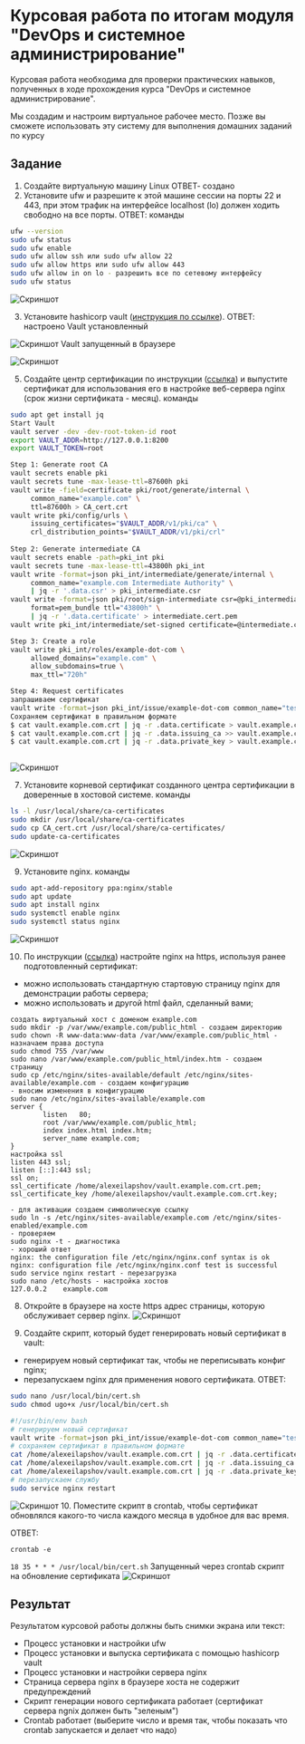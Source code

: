 # Курсовая работа по итогам модуля "DevOps и системное администрирование"

Курсовая работа необходима для проверки практических навыков, полученных в ходе прохождения курса "DevOps и системное администрирование".

Мы создадим и настроим виртуальное рабочее место. Позже вы сможете использовать эту систему для выполнения домашних заданий по курсу

## Задание

1. Создайте виртуальную машину Linux
ОТВЕТ- создано
2. Установите ufw и разрешите к этой машине сессии на порты 22 и 443, при этом трафик на интерфейсе localhost (lo) должен ходить свободно на все порты.
ОТВЕТ: 
команды
```bash
ufw --version
sudo ufw status
sudo ufw enable
sudo ufw allow ssh или sudo ufw allow 22
sudo ufw allow https или sudo ufw allow 443
sudo ufw allow in on lo - разрешить все по сетевому интерфейсу
sudo ufw status
```
![Скриншот](img/KR/ufw%20status.png)

3. Установите hashicorp vault ([инструкция по ссылке](https://learn.hashicorp.com/tutorials/vault/getting-started-install?in=vault/getting-started#install-vault)).
ОТВЕТ: настроено
Vault установленный

![Скриншот](img/KR/vault%20установлен2.png)
Vault запущенный в браузере

![Скриншот](img/KR/vault%20запущенный.png)

5. Cоздайте центр сертификации по инструкции ([ссылка](https://learn.hashicorp.com/tutorials/vault/pki-engine?in=vault/secrets-management)) и выпустите сертификат для использования его в настройке веб-сервера nginx (срок жизни сертификата - месяц).
команды
```bash
sudo apt get install jq
Start Vault
vault server -dev -dev-root-token-id root
export VAULT_ADDR=http://127.0.0.1:8200
export VAULT_TOKEN=root

Step 1: Generate root CA
vault secrets enable pki
vault secrets tune -max-lease-ttl=87600h pki
vault write -field=certificate pki/root/generate/internal \
     common_name="example.com" \
     ttl=87600h > CA_cert.crt
vault write pki/config/urls \
     issuing_certificates="$VAULT_ADDR/v1/pki/ca" \
     crl_distribution_points="$VAULT_ADDR/v1/pki/crl"
	 
Step 2: Generate intermediate CA
vault secrets enable -path=pki_int pki
vault secrets tune -max-lease-ttl=43800h pki_int
vault write -format=json pki_int/intermediate/generate/internal \
     common_name="example.com Intermediate Authority" \
     | jq -r '.data.csr' > pki_intermediate.csr
vault write -format=json pki/root/sign-intermediate csr=@pki_intermediate.csr \
     format=pem_bundle ttl="43800h" \
     | jq -r '.data.certificate' > intermediate.cert.pem
vault write pki_int/intermediate/set-signed certificate=@intermediate.cert.pem

Step 3: Create a role
vault write pki_int/roles/example-dot-com \
     allowed_domains="example.com" \
     allow_subdomains=true \
     max_ttl="720h"

Step 4: Request certificates
запрашиваем сертификат
vault write -format=json pki_int/issue/example-dot-com common_name="test.example.com" ttl="720h" > vault.example.com.crt
Сохраняем сертификат в правильном формате
$ cat vault.example.com.crt | jq -r .data.certificate > vault.example.com.crt.pem
$ cat vault.example.com.crt | jq -r .data.issuing_ca >> vault.example.com.crt.pem
$ cat vault.example.com.crt | jq -r .data.private_key > vault.example.com.crt.key
 
```
![Скриншот](img/KR/сертификаты%20сгенерированные.png)

7. Установите корневой сертификат созданного центра сертификации в доверенные в хостовой системе.
команды
```bash
ls -l /usr/local/share/ca-certificates
sudo mkdir /usr/local/share/ca-certificates
sudo cp CA_cert.crt /usr/local/share/ca-certificates/
sudo update-ca-certificates
```
![Скриншот](img/KR/добавлен%20сертификат%20в%20доверенные.png)

9. Установите nginx.
команды
```bash
sudo apt-add-repository ppa:nginx/stable
sudo apt update
sudo apt install nginx
sudo systemctl enable nginx
sudo systemctl status nginx
```
![Скриншот](img/KR/nginx%20добавлен%20и%20запущен.png)


10. По инструкции ([ссылка](https://nginx.org/en/docs/http/configuring_https_servers.html)) настройте nginx на https, используя ранее подготовленный сертификат:
  - можно использовать стандартную стартовую страницу nginx для демонстрации работы сервера;
  - можно использовать и другой html файл, сделанный вами;
```commandline
создать виртуальный хост с доменом example.com
sudo mkdir -p /var/www/example.com/public_html - создаем директорию
sudo chown -R www-data:www-data /var/www/example.com/public_html - назначаем права доступа
sudo chmod 755 /var/www
sudo nano /var/www/example.com/public_html/index.htm - создаем страницу
sudo cp /etc/nginx/sites-available/default /etc/nginx/sites-available/example.com - создаем конфигурацию
- вносим изменения в конфигурацию
sudo nano /etc/nginx/sites-available/example.com
server {
        listen   80;
        root /var/www/example.com/public_html;
        index index.html index.htm;
        server_name example.com;
}
настройка ssl
listen 443 ssl;
listen [::]:443 ssl;    
ssl on;
ssl_certificate /home/alexeilapshov/vault.example.com.crt.pem;
ssl_certificate_key /home/alexeilapshov/vault.example.com.crt.key;

- для активации создаем символическую ссылку
sudo ln -s /etc/nginx/sites-available/example.com /etc/nginx/sites-enabled/example.com
- проверяем
sudo nginx -t - диагностика
- хороший ответ 
nginx: the configuration file /etc/nginx/nginx.conf syntax is ok
nginx: configuration file /etc/nginx/nginx.conf test is successful
sudo service nginx restart - перезагрузка
sudo nano /etc/hosts - настройка хостов
127.0.0.2    example.com
```

8. Откройте в браузере на хосте https адрес страницы, которую обслуживает сервер nginx.
![Скриншот](img/KR/работает%20через%20сертификат%20vault%20по%20https.png)

9. Создайте скрипт, который будет генерировать новый сертификат в vault:
  - генерируем новый сертификат так, чтобы не переписывать конфиг nginx;
  - перезапускаем nginx для применения нового сертификата.
ОТВЕТ:
```bash
sudo nano /usr/local/bin/cert.sh
sudo chmod ugo+x /usr/local/bin/cert.sh

#!/usr/bin/env bash
# генерируем новый сертификат
vault write -format=json pki_int/issue/example-dot-com common_name="test.example.com" ttl="720h" > /home/alexeilapshov/vault.example.com.crt
# cохраняем сертификат в правильном формате
cat /home/alexeilapshov/vault.example.com.crt | jq -r .data.certificate > /home/alexeilapshov/vault.example.com.crt.pem
cat /home/alexeilapshov/vault.example.com.crt | jq -r .data.issuing_ca >> /home/alexeilapshov/vault.example.com.crt.pem
cat /home/alexeilapshov/vault.example.com.crt | jq -r .data.private_key > /home/alexeilapshov/vault.example.com.crt.key
# перезапускаем службу
sudo service nginx restart
```
![Скриншот](img/KR/обновленные%20скриптом%20сертификат.png)
10. Поместите скрипт в crontab, чтобы сертификат обновлялся какого-то числа каждого месяца в удобное для вас время.

ОТВЕТ:

`crontab -e`

`18 35 * * * /usr/local/bin/cert.sh`
Запущенный через crontab скрипт на обновление сертификата
![Скриншот](img/KR/запущенный%20скрипт%2018-35.png)

## Результат

Результатом курсовой работы должны быть снимки экрана или текст:

- Процесс установки и настройки ufw
- Процесс установки и выпуска сертификата с помощью hashicorp vault
- Процесс установки и настройки сервера nginx
- Страница сервера nginx в браузере хоста не содержит предупреждений 
- Скрипт генерации нового сертификата работает (сертификат сервера ngnix должен быть "зеленым")
- Crontab работает (выберите число и время так, чтобы показать что crontab запускается и делает что надо)
